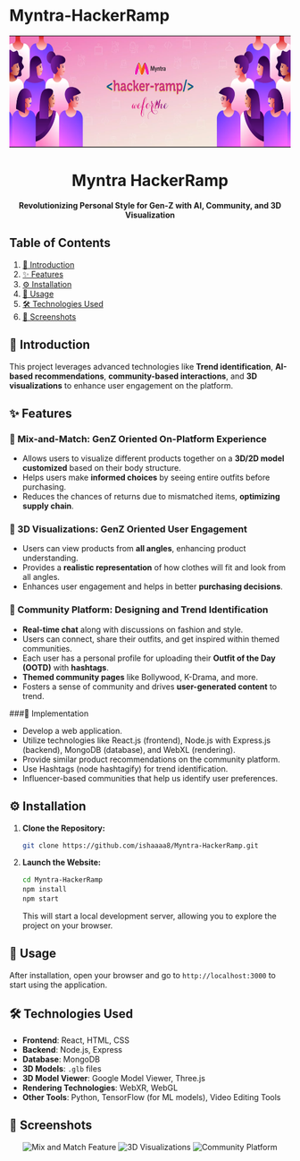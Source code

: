 # Myntra-HackerRamp

<p align="center"><img src="HackerRamp-logo.png" height="200"></p>
<h1 align="center">Myntra HackerRamp</h1>
<p align="center"><b>Revolutionizing Personal Style for Gen-Z with AI, Community, and 3D Visualization</b></p>

## Table of Contents
1. [📌 Introduction](#introduction)
2. [✨ Features](#features)
3. [⚙️ Installation](#installation)
4. [🚀 Usage](#usage)
5. [🛠 Technologies Used](#technologies-used)
6. [📸 Screenshots](#screenshots)

## 📌 Introduction
This project leverages advanced technologies like **Trend identification**, **AI-based recommendations**, **community-based interactions**, and **3D visualizations** to enhance user engagement on the platform.

## ✨ Features
### 🧰 Mix-and-Match: GenZ Oriented On-Platform Experience
- Allows users to visualize different products together on a **3D/2D model customized** based on their body structure.
- Helps users make **informed choices** by seeing entire outfits before purchasing.
- Reduces the chances of returns due to mismatched items, **optimizing supply chain**.

### 🧰 3D Visualizations: GenZ Oriented User Engagement
- Users can view products from **all angles**, enhancing product understanding.
- Provides a **realistic representation** of how clothes will fit and look from all angles.
- Enhances user engagement and helps in better **purchasing decisions**.

### 🧰 Community Platform: Designing and Trend Identification
- **Real-time chat** along with discussions on fashion and style.
- Users can connect, share their outfits, and get inspired within themed communities.
- Each user has a personal profile for uploading their **Outfit of the Day (OOTD)** with **hashtags**.
- **Themed community pages** like Bollywood, K-Drama, and more.
- Fosters a sense of community and drives **user-generated content** to trend.

###👀 Implementation
- Develop a web application.
- Utilize technologies like React.js (frontend), Node.js with Express.js (backend), MongoDB (database), and WebXL (rendering).
- Provide similar product recommendations on the community platform.
- Use Hashtags (node hashtagify) for trend identification.
- Influencer-based communities that help us identify user preferences.

## ⚙️ Installation

1. **Clone the Repository:**

    ```bash
    git clone https://github.com/ishaaaa8/Myntra-HackerRamp.git
    ```

2. **Launch the Website:**

    ```bash
    cd Myntra-HackerRamp
    npm install
    npm start
    ```

    This will start a local development server, allowing you to explore the project on your browser.

## 🚀 Usage

After installation, open your browser and go to `http://localhost:3000` to start using the application.

## 🛠 Technologies Used
- **Frontend**: React, HTML, CSS
- **Backend**: Node.js, Express
- **Database**: MongoDB
- **3D Models**: `.glb` files
- **3D Model Viewer**: Google Model Viewer, Three.js
- **Rendering Technologies**: WebXR, WebGL
- **Other Tools**: Python, TensorFlow (for ML models), Video Editing Tools

## 📸 Screenshots
<p align="center">
    <img src="screenshots/mix-and-match.png" alt="Mix and Match Feature" width="400">
    <img src="screenshots/3d-visualizations.png" alt="3D Visualizations" width="400">
    <img src="screenshots/community-platform.png" alt="Community Platform" width="400">
</p>
